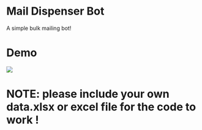 # Mail Dispenser Bot
 A simple bulk mailing bot!
 
 # Demo
<img src="Mail Dispenser.gif" />

# NOTE: please include your own data.xlsx or excel file for the code to work !
